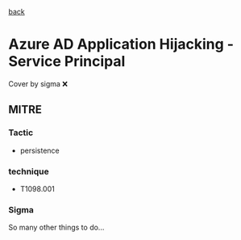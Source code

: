 [back](../index.md)
# Azure AD Application Hijacking - Service Principal
Cover by sigma :x: 

## MITRE
### Tactic
  - persistence

### technique
  - T1098.001

### Sigma

 So many other things to do...